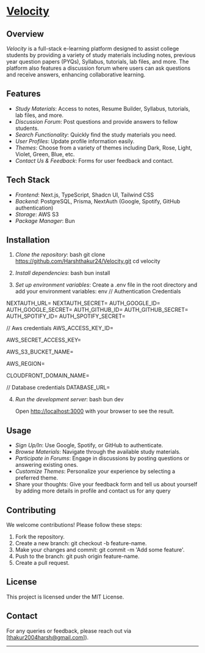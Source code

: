 # [Velocity](/)

## Overview

_Velocity_ is a full-stack e-learning platform designed to assist college students by providing a variety of study materials including notes, previous year question papers (PYQs), Syllabus, tutorials, lab files, and more. The platform also features a discussion forum where users can ask questions and receive answers, enhancing collaborative learning.

## Features

- _Study Materials_: Access to notes, Resume Builder, Syllabus, tutorials, lab files, and more.
- _Discussion Forum_: Post questions and provide answers to fellow students.
- _Search Functionality_: Quickly find the study materials you need.
- _User Profiles_: Update profile information easily.
- _Themes_: Choose from a variety of themes including Dark, Rose, Light, Violet, Green, Blue, etc.
- _Contact Us & Feedback_: Forms for user feedback and contact.

## Tech Stack

- _Frontend_: Next.js, TypeScript, Shadcn UI, Tailwind CSS
- _Backend_: PostgreSQL, Prisma, NextAuth (Google, Spotify, GitHub authentication)
- _Storage_: AWS S3
- _Package Manager_: Bun

## Installation

1. _Clone the repository_:
   bash
   git clone https://github.com/Harshthakur24/Velocity.git
   cd velocity
2. _Install dependencies_:
   bash
   bun install

3. _Set up environment variables_:
   Create a .env file in the root directory and add your environment variables:
   env
   // Authentication Credentials

NEXTAUTH_URL=
NEXTAUTH_SECRET=
AUTH_GOOGLE_ID=
AUTH_GOOGLE_SECRET=
AUTH_GITHUB_ID=
AUTH_GITHUB_SECRET=
AUTH_SPOTIFY_ID=
AUTH_SPOTIFY_SECRET=

// Aws credentials
AWS_ACCESS_KEY_ID=

AWS_SECRET_ACCESS_KEY=

AWS_S3_BUCKET_NAME=

AWS_REGION=

CLOUDFRONT_DOMAIN_NAME=

// Database credentials
DATABASE_URL=

4. _Run the development server_:
   bash
   bun dev

   Open [http://localhost:3000](http://localhost:3000) with your browser to see the result.

## Usage

- _Sign Up/In_: Use Google, Spotify, or GitHub to authenticate.
- _Browse Materials_: Navigate through the available study materials.
- _Participate in Forums_: Engage in discussions by posting questions or answering existing ones.
- _Customize Themes_: Personalize your experience by selecting a preferred theme.
- Share your thoughts: Give your feedback form and tell us about yourself by adding more details in profile and contact us for any query

## Contributing

We welcome contributions! Please follow these steps:

1. Fork the repository.
2. Create a new branch: git checkout -b feature-name.
3. Make your changes and commit: git commit -m 'Add some feature'.
4. Push to the branch: git push origin feature-name.
5. Create a pull request.

## License

This project is licensed under the MIT License.

## Contact

For any queries or feedback, please reach out via [thakur2004harsh@gmail.com]).

---

